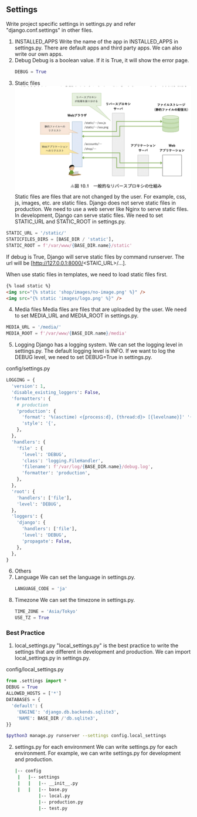 ## Settings

Write project specific settings in settings.py and refer "django.conf.settings" in other files.

1. INSTALLED_APPS
   Write the name of the app in INSTALLED_APPS in settings.py. There are default apps and third party apps. We can also write our own apps.
2. Debug
   Debug is a boolean value. If it is True, it will show the error page.
   ```python
   DEBUG = True
   ```
3. Static files
   ![Alt text](image.png)
   Static files are files that are not changed by the user. For example, css, js, images, etc. are static files. Django does not serve static files in production. We need to use a web server like Nginx to serve static files. In development, Django can serve static files. We need to set STATIC_URL and STATIC_ROOT in settings.py.

```python
STATIC_URL = '/static/'
STATICFILES_DIRS = [BASE_DIR / 'static'],
STATIC_ROOT = f'/var/www/{BASE_DIR.name}/static'
```

If debug is True, Django will serve static files by command runserver. The url will be [http://127.0.0.1:8000/<STAIC_URL>/...].

When use static files in templates, we need to load static files first.

```html
{% load static %}
<img src="{% static 'shop/images/no-image.png' %}" />
<img src="{% static 'images/logo.png' %}" />
```

4. Media files
   Media files are files that are uploaded by the user. We need to set MEDIA_URL and MEDIA_ROOT in settings.py.

```python
MEDIA_URL = '/media/'
MEDIA_ROOT = f'/var/www/{BASE_DIR.name}/media'
```

5. Logging
   Django has a logging system. We can set the logging level in settings.py. The default logging level is INFO. If we want to log the DEBUG level, we need to set DEBUG=True in settings.py.

config/settings.py

```python
LOGGING = {
  'version': 1,
  'disable_existing_loggers': False,
  'formatters': {
    # production
    'production': {
      'format': '%(asctime) <{process:d}, {thread:d}> [{levelname}]' '{pathname}:{lineno:d} {message}',
      'style': '{',
    },
  },
  'handlers': {
    'file' : {
      'level': 'DEBUG',
      'class': 'logging.FileHandler',
      'filename': f'/var/log/{BASE_DIR.name}/debug.log',
      'formatter': 'production',
    },
  },
  'root': {
    'handlers': ['file'],
    'level': 'DEBUG',
  },
  'loggers': {
    'django': {
      'handlers': ['file'],
      'level': 'DEBUG',
      'propagate': False,
    },
  },
}
```

6. Others
1. Language
   We can set the language in settings.py.
   ```python
   LANGUAGE_CODE = 'ja'
   ```
1. Timezone
   We can set the timezone in settings.py.
   ```python
   TIME_ZONE = 'Asia/Tokyo'
   USE_TZ = True
   ```

### Best Practice

1. local_settings.py
   "local_settings.py" is the best practice to write the settings that are different in development and production. We can import local_settings.py in settings.py.

config/local_settings.py

```python
from .settings import *
DEBUG = True
ALLOWED_HOSTS = ['*']
DATABASES = {
  'default': {
    'ENGINE': 'django.db.backends.sqlite3',
    'NAME': BASE_DIR /'db.sqlite3',
}}
```

```bash
$python3 manage.py runserver --settings config.local_settings
```

2. settings.py for each environment
   We can write settings.py for each environment. For example, we can write settings.py for development and production.
   ```bash
   |-- config
    |   |-- settings
    |   |   |-- __init__.py
    |   |   |-- base.py
            |-- local.py
            |-- production.py
            |-- test.py
   ```
